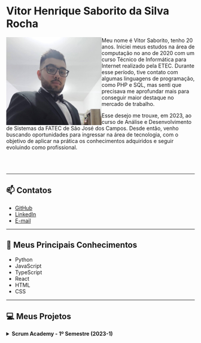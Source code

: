 # Vitor Henrique Saborito da Silva Rocha

<img align="left" src="https://github.com/VituuSaborito/Portf-lio/blob/main/images/profile.jpg" alt="my-profile" width="255"/>

Meu nome é Vitor Saborito, tenho 20 anos. Iniciei meus estudos na área de computação no ano de 2020 com um curso Técnico de Informática para Internet realizado pela ETEC. Durante esse período, tive contato com algumas linguagens de programação, como PHP e SQL, mas senti que precisava me aprofundar mais para conseguir maior destaque no mercado de trabalho. 

Esse desejo me trouxe, em 2023, ao curso de Análise e Desenvolvimento de Sistemas da FATEC de São José dos Campos. Desde então, venho buscando oportunidades para ingressar na área de tecnologia, com o objetivo de aplicar na prática os conhecimentos adquiridos e seguir evoluindo como profissional.

<br  >
<br>

---

## 📫 Contatos

- [GitHub](https://github.com/VituuSaborito)
- [LinkedIn](https://www.linkedin.com/in/vitor-h-saborito/)
- [E-mail](mailto:vitor.h.saborito@gmail.com)

---

## 🚀 Meus Principais Conhecimentos

- Python  
- JavaScript  
- TypeScript  
- React  
- HTML  
- CSS  

---

## 💻 Meus Projetos

<details>
<summary><strong>Scrum Academy - 1º Semestre (2023-1)</strong></summary>

### 🏢 Sobre o Projeto

O projeto desenvolvido no primeiro semestre do curso teve como empresa parceira a própria Fatec. Os requisitos foram apresentados pelo professor Antônio Egydio São Thiago Graça, que assumiu o papel de cliente final.

O problema apresentado consistia na dificuldade dos alunos no aprendizado da metodologia Scrum, principalmente pela falta de exemplos práticos, imagens e vídeos explicativos.

Como solução, minha equipe desenvolveu um sistema web de aprendizado, com uma trilha de estudos que inclui textos, imagens e vídeos, além de uma área com exames de aptidão que avaliam os conhecimentos do aluno.

🔗 [Repositório do Projeto no GitHub](https://github.com/Sandro-Pimentel/AReS)

---

### 🛠 Tecnologias Utilizadas

- **HTML** – linguagem de marcação usada na estrutura do front-end  
- **CSS** – linguagem de marcação usada na estilização do front-end  
- **Python** – linguagem de programação usada no back-end  
- **Flask** – framework do Python usado em páginas no front-end  
- **JavaScript** – linguagem de programação usada no front-end  

---

### 👨‍💻 Contribuições Pessoais

Nesse projeto atuei como desenvolvedor e construí a página principal do projeto utilizando HTML e CSS.  
Também fui responsável pela navegação das páginas, pela criação do layout de algumas delas e por grande parte da estilização do projeto. 

---

### 🧠 Hard Skills

- HTML – uso com autonomia  
- CSS – uso com autonomia  
- Python – uso com autonomia  
- Flask – uso com autonomia  
- JavaScript – uso com ajuda  

---

### 🤝 Soft Skills

Durante esse projeto, tive que usar de muita resiliência, pois a grande maioria do meu grupo estava tendo seu primeiro contato com programação nesse semestre.  
Também tivemos um grande aumento na carga de trabalho devido à saída de um membro do time de desenvolvimento.  
Mesmo com essas dificuldades, conseguimos concluir o projeto com êxito.

</details>
